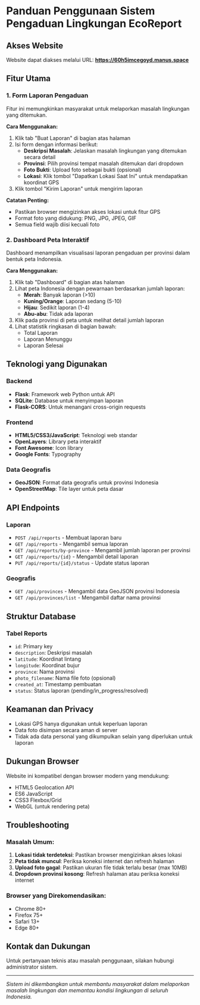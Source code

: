 # Panduan Penggunaan Sistem Pengaduan Lingkungan EcoReport

## Akses Website
Website dapat diakses melalui URL: **https://60h5imcegoyd.manus.space**

## Fitur Utama

### 1. Form Laporan Pengaduan
Fitur ini memungkinkan masyarakat untuk melaporkan masalah lingkungan yang ditemukan.

**Cara Menggunakan:**
1. Klik tab "Buat Laporan" di bagian atas halaman
2. Isi form dengan informasi berikut:
   - **Deskripsi Masalah**: Jelaskan masalah lingkungan yang ditemukan secara detail
   - **Provinsi**: Pilih provinsi tempat masalah ditemukan dari dropdown
   - **Foto Bukti**: Upload foto sebagai bukti (opsional)
   - **Lokasi**: Klik tombol "Dapatkan Lokasi Saat Ini" untuk mendapatkan koordinat GPS
3. Klik tombol "Kirim Laporan" untuk mengirim laporan

**Catatan Penting:**
- Pastikan browser mengizinkan akses lokasi untuk fitur GPS
- Format foto yang didukung: PNG, JPG, JPEG, GIF
- Semua field wajib diisi kecuali foto

### 2. Dashboard Peta Interaktif
Dashboard menampilkan visualisasi laporan pengaduan per provinsi dalam bentuk peta Indonesia.

**Cara Menggunakan:**
1. Klik tab "Dashboard" di bagian atas halaman
2. Lihat peta Indonesia dengan pewarnaan berdasarkan jumlah laporan:
   - **Merah**: Banyak laporan (>10)
   - **Kuning/Orange**: Laporan sedang (5-10)
   - **Hijau**: Sedikit laporan (1-4)
   - **Abu-abu**: Tidak ada laporan
3. Klik pada provinsi di peta untuk melihat detail jumlah laporan
4. Lihat statistik ringkasan di bagian bawah:
   - Total Laporan
   - Laporan Menunggu
   - Laporan Selesai

## Teknologi yang Digunakan

### Backend
- **Flask**: Framework web Python untuk API
- **SQLite**: Database untuk menyimpan laporan
- **Flask-CORS**: Untuk menangani cross-origin requests

### Frontend
- **HTML5/CSS3/JavaScript**: Teknologi web standar
- **OpenLayers**: Library peta interaktif
- **Font Awesome**: Icon library
- **Google Fonts**: Typography

### Data Geografis
- **GeoJSON**: Format data geografis untuk provinsi Indonesia
- **OpenStreetMap**: Tile layer untuk peta dasar

## API Endpoints

### Laporan
- `POST /api/reports` - Membuat laporan baru
- `GET /api/reports` - Mengambil semua laporan
- `GET /api/reports/by-province` - Mengambil jumlah laporan per provinsi
- `GET /api/reports/{id}` - Mengambil detail laporan
- `PUT /api/reports/{id}/status` - Update status laporan

### Geografis
- `GET /api/provinces` - Mengambil data GeoJSON provinsi Indonesia
- `GET /api/provinces/list` - Mengambil daftar nama provinsi

## Struktur Database

### Tabel Reports
- `id`: Primary key
- `description`: Deskripsi masalah
- `latitude`: Koordinat lintang
- `longitude`: Koordinat bujur
- `province`: Nama provinsi
- `photo_filename`: Nama file foto (opsional)
- `created_at`: Timestamp pembuatan
- `status`: Status laporan (pending/in_progress/resolved)

## Keamanan dan Privacy
- Lokasi GPS hanya digunakan untuk keperluan laporan
- Data foto disimpan secara aman di server
- Tidak ada data personal yang dikumpulkan selain yang diperlukan untuk laporan

## Dukungan Browser
Website ini kompatibel dengan browser modern yang mendukung:
- HTML5 Geolocation API
- ES6 JavaScript
- CSS3 Flexbox/Grid
- WebGL (untuk rendering peta)

## Troubleshooting

### Masalah Umum:
1. **Lokasi tidak terdeteksi**: Pastikan browser mengizinkan akses lokasi
2. **Peta tidak muncul**: Periksa koneksi internet dan refresh halaman
3. **Upload foto gagal**: Pastikan ukuran file tidak terlalu besar (max 10MB)
4. **Dropdown provinsi kosong**: Refresh halaman atau periksa koneksi internet

### Browser yang Direkomendasikan:
- Chrome 80+
- Firefox 75+
- Safari 13+
- Edge 80+

## Kontak dan Dukungan
Untuk pertanyaan teknis atau masalah penggunaan, silakan hubungi administrator sistem.

---
*Sistem ini dikembangkan untuk membantu masyarakat dalam melaporkan masalah lingkungan dan memantau kondisi lingkungan di seluruh Indonesia.*

